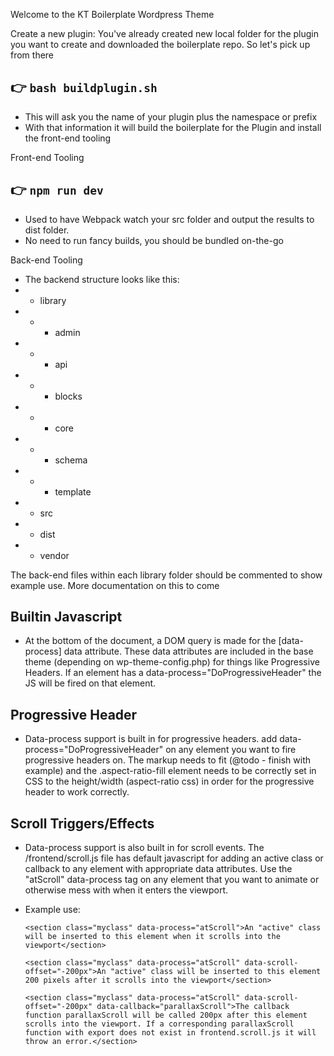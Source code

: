 Welcome to the KT Boilerplate Wordpress Theme

Create a new plugin:
You've already created new local folder for the plugin you want to create and downloaded the boilerplate repo.
So let's pick up from there

## 👉  `bash buildplugin.sh`
- This will ask you the name of your plugin plus the namespace or prefix
- With that information it will build the boilerplate for the Plugin and install the front-end tooling

Front-end Tooling

## 👉  `npm run dev`
- Used to have Webpack watch your src folder and output the results to dist folder.
- No need to run fancy builds, you should be bundled on-the-go

Back-end Tooling
- The backend structure looks like this:
- - library
- - - admin
- - - api
- - - blocks
- - - core
- - - schema
- - - template
- - src
- - dist
- - vendor

The back-end files within each library folder should be commented to show example use. More documentation on this to come

## Builtin Javascript
 - At the bottom of the document, a DOM query is made for the [data-process] data attribute. These data attributes are included in the base theme (depending on wp-theme-config.php) for things like Progressive Headers. If an element has a data-process="DoProgressiveHeader" the JS will be fired on that element.
 ## Progressive Header
 - Data-process support is built in for progressive headers. add data-process="DoProgressiveHeader" on any element you want to fire progressive headers on. The markup needs to fit (@todo - finish with example) and the .aspect-ratio-fill element needs to be correctly set in CSS to the height/width (aspect-ratio css) in order for the progressive header to work correctly.
 ## Scroll Triggers/Effects
 - Data-process support is also built in for scroll events. The /frontend/scroll.js file has default javascript for adding an active class or callback to any element with appropriate data attributes. Use the "atScroll" data-process tag on any element that you want to animate or otherwise mess with when it enters the viewport.
 
 - Example use:
 
    `<section class="myclass" data-process="atScroll">An "active" class will be inserted to this element when it scrolls into the viewport</section>`
 
	`<section class="myclass" data-process="atScroll" data-scroll-offset="-200px">An "active" class will be inserted to this element 200 pixels after it scrolls into the viewport</section>`
	
	

	`<section class="myclass" data-process="atScroll" data-scroll-offset="-200px" data-callback="parallaxScroll">The callback function parallaxScroll will be called 200px after this element scrolls into the viewport. If a corresponding parallaxScroll function with export does not exist in frontend.scroll.js it will throw an error.</section>`

